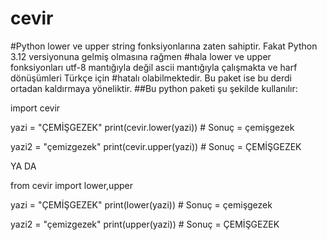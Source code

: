 # cevir

#Python lower ve upper string fonksiyonlarına zaten sahiptir. Fakat Python 3.12 versiyonuna gelmiş olmasına rağmen
#hala lower ve upper fonksiyonları utf-8 mantığıyla değil ascii mantığıyla çalışmakta ve harf dönüşümleri Türkçe için
#hatalı olabilmektedir. Bu paket ise bu derdi ortadan kaldırmaya yöneliktir.
##Bu python paketi şu şekilde kullanılır:

import cevir

yazi = "ÇEMİŞGEZEK"
print(cevir.lower(yazi)) # Sonuç = çemişgezek

yazi2 = "çemizgezek"
print(cevir.upper(yazi)) # Sonuç = ÇEMİŞGEZEK

YA DA

from cevir import lower,upper

yazi = "ÇEMİŞGEZEK"
print(lower(yazi)) # Sonuç = çemişgezek

yazi2 = "çemizgezek"
print(upper(yazi)) # Sonuç = ÇEMİŞGEZEK
